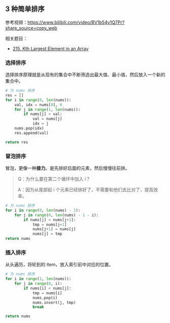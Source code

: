 ## 3 种简单排序

参考视频：https://www.bilibili.com/video/BV1b54y1Q7Pr?share_source=copy_web

相关题目：

- [215. Kth Largest Element in an Array](https://leetcode-cn.com/problems/kth-largest-element-in-an-array/)

### 选择排序

选择排序原理就是从现有的集合中不断筛选出最大值、最小值，然后放入一个新的集合中。

```python
# 为 nums 排序
res = []
for i in range(0, len(nums)):
    val, idx = nums[0], 0
    for j in range(1, len(nums)):
        if nums[j] < val:
            val = nums[j]
            idx = j
    nums.pop(idx)
    res.append(val)

return res
```



### 冒泡排序

冒泡，更像一种**接力**。是先排好后面的元素，然后慢慢往前排。

> Q：为什么要在第二个循环中加入 i？
>
> A：因为从尾部起 i 个元素已经排好了，不需要和他们去比对了，提高效率。

```python
# 为 nums 排序
for i in range(0, len(nums) - 1):
    for j in range(0, len(nums) - 1 - i):
        if nums[j] > nums[j+1]:
            tmp = nums[j+1]
            nums[j+1] = nums[j]
            nums[j] = tmp
return nums
```



### 插入排序

从头遍历，将轮到的 item，放入索引前中对应的位置。

```python
# 为 nums 排序
for i in range(1, len(nums)):
    for j in range(0, i):
        if nums[i] < nums[j]:
            tmp = nums[i]
            nums.pop(i)
            nums.insert(j, tmp)
            break

return nums
```







